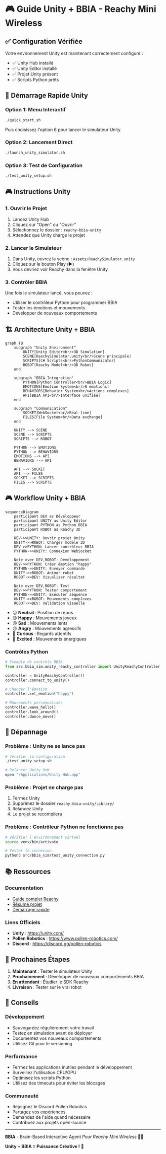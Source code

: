 # 🎮 Guide Unity + BBIA - Reachy Mini Wireless

## ✅ Configuration Vérifiée

Votre environnement Unity est maintenant correctement configuré :
- ✅ Unity Hub installé
- ✅ Unity Editor installé
- ✅ Projet Unity présent
- ✅ Scripts Python prêts

## 🚀 Démarrage Rapide Unity

### Option 1: Menu Interactif
```bash
./quick_start.sh
```
Puis choisissez l'option 6 pour lancer le simulateur Unity.

### Option 2: Lancement Direct
```bash
./launch_unity_simulator.sh
```

### Option 3: Test de Configuration
```bash
./test_unity_setup.sh
```

## 🎮 Instructions Unity

### 1. Ouvrir le Projet
1. Lancez Unity Hub
2. Cliquez sur "Open" ou "Ouvrir"
3. Sélectionnez le dossier : `reachy-bbia-unity`
4. Attendez que Unity charge le projet

### 2. Lancer le Simulateur
1. Dans Unity, ouvrez la scène : `Assets/ReachySimulator.unity`
2. Cliquez sur le bouton Play (▶️)
3. Vous devriez voir Reachy dans la fenêtre Unity

### 3. Contrôler BBIA
Une fois le simulateur lancé, vous pouvez :
- Utiliser le contrôleur Python pour programmer BBIA
- Tester les émotions et mouvements
- Développer de nouveaux comportements

## 🏗️ Architecture Unity + BBIA

```mermaid
graph TB
    subgraph "Unity Environment"
        UNITY[Unity Editor<br/>3D Simulation]
        SCENE[ReachySimulator.unity<br/>Scene principale]
        SCRIPTS[C# Scripts<br/>PythonCommunicator]
        ROBOT[Reachy Model<br/>3D Robot]
    end

    subgraph "BBIA Integration"
        PYTHON[Python Controller<br/>BBIA Logic]
        EMOTIONS[Emotion System<br/>8 émotions]
        BEHAVIORS[Behavior System<br/>Actions complexes]
        API[BBIA API<br/>Interface unifiée]
    end

    subgraph "Communication"
        SOCKET[WebSocket<br/>Real-time]
        FILES[File System<br/>Data exchange]
    end

    UNITY --> SCENE
    SCENE --> SCRIPTS
    SCRIPTS --> ROBOT

    PYTHON --> EMOTIONS
    PYTHON --> BEHAVIORS
    EMOTIONS --> API
    BEHAVIORS --> API

    API --> SOCKET
    API --> FILES
    SOCKET --> SCRIPTS
    FILES --> SCRIPTS
```

## 🎮 Workflow Unity + BBIA

```mermaid
sequenceDiagram
    participant DEV as Développeur
    participant UNITY as Unity Editor
    participant PYTHON as Python BBIA
    participant ROBOT as Reachy 3D

    DEV->>UNITY: Ouvrir projet Unity
    UNITY->>ROBOT: Charger modèle 3D
    DEV->>PYTHON: Lancer contrôleur BBIA
    PYTHON->>UNITY: Connexion WebSocket

    Note over DEV,ROBOT: Développement
    DEV->>PYTHON: Créer émotion "happy"
    PYTHON->>UNITY: Envoyer commande
    UNITY->>ROBOT: Animer robot
    ROBOT->>DEV: Visualiser résultat

    Note over DEV,ROBOT: Test
    DEV->>PYTHON: Tester comportement
    PYTHON->>UNITY: Exécuter séquence
    UNITY->>ROBOT: Mouvements complexes
    ROBOT->>DEV: Validation visuelle
```
- 😐 **Neutral** : Position de repos
- 😊 **Happy** : Mouvements joyeux
- 😢 **Sad** : Mouvements lents
- 😠 **Angry** : Mouvements agressifs
- 🤔 **Curious** : Regards attentifs
- 🤩 **Excited** : Mouvements énergiques

### Contrôles Python
```python
# Exemple de contrôle BBIA
from src.bbia_sim.unity_reachy_controller import UnityReachyController

controller = UnityReachyController()
controller.connect_to_unity()

# Changer l'émotion
controller.set_emotion("happy")

# Mouvements personnalisés
controller.wave_hello()
controller.look_around()
controller.dance_move()
```

## 🔧 Dépannage

### Problème : Unity ne se lance pas
```bash
# Vérifier la configuration
./test_unity_setup.sh

# Relancer Unity Hub
open "/Applications/Unity Hub.app"
```

### Problème : Projet ne charge pas
1. Fermez Unity
2. Supprimez le dossier `reachy-bbia-unity/Library/`
3. Relancez Unity
4. Le projet se recompilera

### Problème : Contrôleur Python ne fonctionne pas
```bash
# Vérifier l'environnement virtuel
source venv/bin/activate

# Tester la connexion
python3 src/bbia_sim/test_unity_connection.py
```

## 📚 Ressources

### Documentation
- [Guide complet Reachy](REACHY_MINI_WIRELESS_COMPLETE_GUIDE.md)
- [Résumé projet](PROJET_COMPLET.md)
- [Démarrage rapide](🎯_DEMARRAGE_RAPIDE.md)

### Liens Officiels
- **Unity** : https://unity.com/
- **Pollen Robotics** : https://www.pollen-robotics.com/
- **Discord** : https://discord.gg/pollen-robotics

## 🎯 Prochaines Étapes

1. **Maintenant** : Tester le simulateur Unity
2. **Prochainement** : Développer de nouveaux comportements BBIA
3. **En attendant** : Étudier le SDK Reachy
4. **Livraison** : Tester sur le vrai robot

## 🌟 Conseils

### Développement
- Sauvegardez régulièrement votre travail
- Testez en simulation avant de déployer
- Documentez vos nouveaux comportements
- Utilisez Git pour le versioning

### Performance
- Fermez les applications inutiles pendant le développement
- Surveillez l'utilisation CPU/GPU
- Optimisez les scripts Python
- Utilisez des timeouts pour éviter les blocages

### Communauté
- Rejoignez le Discord Pollen Robotics
- Partagez vos expériences
- Demandez de l'aide quand nécessaire
- Contribuez aux projets open-source

---

**BBIA** - Brain-Based Interactive Agent
*Pour Reachy Mini Wireless* 🤖✨

**Unity + BBIA = Puissance Créative !** 🚀
